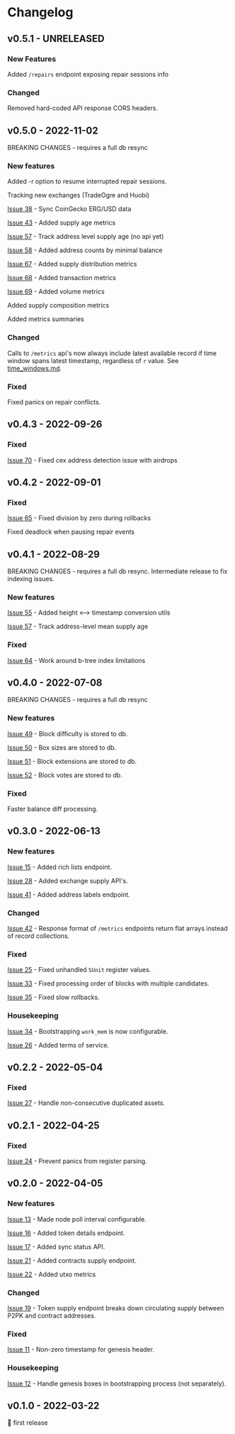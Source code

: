 # Changelog

## v0.5.1 - UNRELEASED

### New Features

Added `/repairs` endpoint exposing repair sessions info

### Changed

Removed hard-coded API response CORS headers. 


## v0.5.0 - 2022-11-02

BREAKING CHANGES - requires a full db resync

### New features

Added -r option to resume interrupted repair sessions.

Tracking new exchanges (TradeOgre and Huobi)

[Issue 38](https://github.com/abchrisxyz/ergowatch/issues/38) - Sync CoinGecko ERG/USD data

[Issue 43](https://github.com/abchrisxyz/ergowatch/issues/43) - Added supply age metrics

[Issue 57](https://github.com/abchrisxyz/ergowatch/issues/57) - Track address level supply age (no api yet)

[Issue 58](https://github.com/abchrisxyz/ergowatch/issues/58) - Added address counts by minimal balance

[Issue 67](https://github.com/abchrisxyz/ergowatch/issues/67) - Added supply distribution metrics

[Issue 68](https://github.com/abchrisxyz/ergowatch/issues/68) - Added transaction metrics

[Issue 69](https://github.com/abchrisxyz/ergowatch/issues/69) - Added volume metrics

Added supply composition metrics

Added metrics summaries

### Changed

Calls to `/metrics` api's now always include latest available record if time window spans latest timestamp, regardless of `r` value. See [time_windows.md](https://github.com/abchrisxyz/ergowatch/blob/master/api/src/api/routes/metrics/time_windows.md).

### Fixed

Fixed panics on repair conflicts.

## v0.4.3 - 2022-09-26

### Fixed

[Issue 70](https://github.com/abchrisxyz/ergowatch/issues/70) - Fixed cex address detection issue with airdrops


## v0.4.2 - 2022-09-01

### Fixed

[Issue 65](https://github.com/abchrisxyz/ergowatch/issues/65) - Fixed division by zero during rollbacks

Fixed deadlock when pausing repair events


## v0.4.1 - 2022-08-29

BREAKING CHANGES - requires a full db resync. Intermediate release to fix indexing issues.

### New features

[Issue 55](https://github.com/abchrisxyz/ergowatch/issues/55) - Added height <--> timestamp conversion utils

[Issue 57](https://github.com/abchrisxyz/ergowatch/issues/57) - Track address-level mean supply age

### Fixed

[Issue 64](https://github.com/abchrisxyz/ergowatch/issues/64) - Work around b-tree index limitations


## v0.4.0 - 2022-07-08

BREAKING CHANGES - requires a full db resync

### New features
[Issue 49](https://github.com/abchrisxyz/ergowatch/issues/49) - Block difficulty is stored to db.

[Issue 50](https://github.com/abchrisxyz/ergowatch/issues/50) - Box sizes are stored to db.

[Issue 51](https://github.com/abchrisxyz/ergowatch/issues/51) - Block extensions are stored to db.

[Issue 52](https://github.com/abchrisxyz/ergowatch/issues/52) - Block votes are stored to db.

### Fixed
Faster balance diff processing.


## v0.3.0 - 2022-06-13

### New features
[Issue 15](https://github.com/abchrisxyz/ergowatch/issues/15) - Added rich lists endpoint.

[Issue 28](https://github.com/abchrisxyz/ergowatch/issues/28) - Added exchange supply API's.

[Issue 41](https://github.com/abchrisxyz/ergowatch/issues/41) - Added address labels endpoint.

### Changed
[Issue 42](https://github.com/abchrisxyz/ergowatch/issues/42) - Response format of `/metrics` endpoints return flat arrays instead of record collections.

### Fixed
[Issue 25](https://github.com/abchrisxyz/ergowatch/issues/25) - Fixed unhandled `SUnit` register values.

[Issue 33](https://github.com/abchrisxyz/ergowatch/issues/33) - Fixed processing order of blocks with multiple candidates.

[Issue 35](https://github.com/abchrisxyz/ergowatch/issues/35) - Fixed slow rollbacks.

### Housekeeping
[Issue 34](https://github.com/abchrisxyz/ergowatch/issues/34) - Bootstrapping `work_mem` is now configurable.

[Issue 26](https://github.com/abchrisxyz/ergowatch/issues/26) - Added terms of service.


## v0.2.2 - 2022-05-04

### Fixed
[Issue 27](https://github.com/abchrisxyz/ergowatch/issues/27) - Handle non-consecutive duplicated assets.


## v0.2.1 - 2022-04-25

### Fixed
[Issue 24](https://github.com/abchrisxyz/ergowatch/issues/24) - Prevent panics from register parsing.


## v0.2.0 - 2022-04-05

### New features
[Issue 13](https://github.com/abchrisxyz/ergowatch/issues/13) - Made node poll interval configurable.

[Issue 16](https://github.com/abchrisxyz/ergowatch/issues/17) - Added token details endpoint.

[Issue 17](https://github.com/abchrisxyz/ergowatch/issues/17) - Added sync status API.

[Issue 21](https://github.com/abchrisxyz/ergowatch/issues/21) - Added contracts supply endpoint.

[Issue 22](https://github.com/abchrisxyz/ergowatch/issues/22) - Added utxo metrics

### Changed
[Issue 19](https://github.com/abchrisxyz/ergowatch/issues/19) - Token supply endpoint breaks down circulating supply between P2PK and contract addresses.

### Fixed
[Issue 11](https://github.com/abchrisxyz/ergowatch/issues/11) - Non-zero timestamp for genesis header.

### Housekeeping
[Issue 12](https://github.com/abchrisxyz/ergowatch/issues/12) - Handle genesis boxes in bootstrapping process (not separately).


## v0.1.0 - 2022-03-22
🎉 first release

